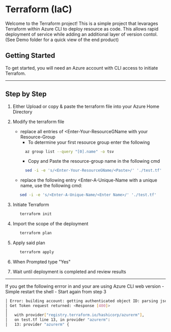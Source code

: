 # Terraform (IaC)

Welcome to the Terraform project! This is a simple project that levarages Terraform within Azure CLI to deploy resource as code. This allows rapid deployment of service while adding an additional layer of version contol. (See Demo folder for a quick view of the end product)

## Getting Started

To get started, you will need an Azure account with CLI access to initiate Terrafom.

-------------

## Step by Step 

1. Either Upload or copy & paste the terraform file into your Azure Home Directory

2. Modify the terraform file
	- replace all entries of <Enter-Your-ResourceGName with your Resource-Group
		- To determine your first resource group enter the following
      ```bash
        az group list --query "[0].name" -o tsv     
      ```
		- Copy and Paste the resource-group name in the following cmd
      ```bash
        sed -i -e 's/<Enter-Your-ResourceGName/<Paste>/' './test.tf'     
      ```
	- replace the following entry <Enter-A-Unique-Name with a unique name, use the following cmd:
     ```bash
        sed -i -e 's/<Enter-A-Unique-Name/<Enter Name>/' './test.tf'     
     ```
3. Initiate Terraform
     ```bash
        terraform init     
     ```
4. Import the scope of the deployment
     ```bash
        terraform plan    
     ```
5. Apply said plan
     ```bash
        terraform apply    
     ```
6. When Prompted type "Yes"
7. Wait until deployment is completed and review results

-------------

If you get the following errror in and your are using Azure CLI web version
	- Simple restart the shell
	- Start again from step 3

```bash                                                    
│ Error: building account: getting authenticated object ID: parsing json result from the Azure CLI: waiting for the Azure CLI: exit status 1: ERROR: Failed to connect to MSI. Please make sure MSI is configured correctly.
│ Get Token request returned: <Response [400]>
│ 
│   with provider["registry.terraform.io/hashicorp/azurerm"],
│   on test.tf line 13, in provider "azurerm":
│   13: provider "azurerm" {
```

